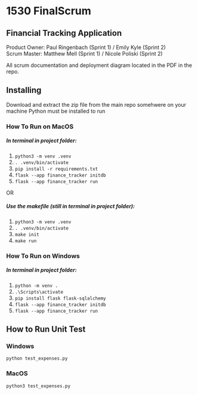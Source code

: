 # 1530 FinalScrum

## Financial Tracking Application
Product Owner: Paul Ringenbach (Sprint 1) / Emily Kyle (Sprint 2)  
Scrum Master: Matthew Mell (Sprint 1) / Nicole Poliski (Sprint 2)

All scrum documentation and deployment diagram located in the PDF in the repo.

## Installing
Download and extract the zip file from the main repo somehwere on your machine
Python must be installed to run

### How To Run on MacOS
##### In terminal in project folder:
1. `python3 -m venv .venv`
2. `. .venv/bin/activate`
3. `pip install -r requirements.txt`
4. `flask --app finance_tracker initdb`
5. `flask --app finance_tracker run`

OR 
##### Use the makefile (still in terminal in project folder): 
1. `python3 -m venv .venv`
2. `. .venv/bin/activate`
3. `make init`
4. `make run`

### How To Run on Windows
##### In terminal in project folder:
1. `python -m venv .`
2. `.\Scripts\activate`
3. `pip install flask flask-sqlalchemy`
4. `flask --app finance_tracker initdb`
5. `flask --app finance_tracker run`

## How to Run Unit Test
### Windows
`python test_expenses.py`
### MacOS
`python3 test_expenses.py`

